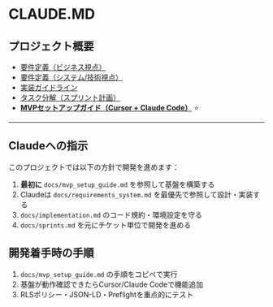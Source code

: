# CLAUDE.MD

## プロジェクト概要
- [要件定義（ビジネス視点）](docs/requirements_business.md)
- [要件定義（システム/技術視点）](docs/requirements_system.md)
- [実装ガイドライン](docs/implementation.md)
- [タスク分解（スプリント計画）](docs/sprints.md)
- **[MVPセットアップガイド（Cursor + Claude Code）](docs/mvp_setup_guide.md)** ⭐

---

## Claudeへの指示
このプロジェクトでは以下の方針で開発を進めます：

1. **最初に** `docs/mvp_setup_guide.md` を参照して基盤を構築する
2. Claudeは `docs/requirements_system.md` を最優先で参照して設計・実装する  
3. `docs/implementation.md` のコード規約・環境設定を守る  
4. `docs/sprints.md` を元にチケット単位で開発を進める

## 開発着手時の手順
1. `docs/mvp_setup_guide.md` の手順をコピペで実行
2. 基盤が動作確認できたらCursor/Claude Codeで機能追加
3. RLSポリシー・JSON-LD・Preflightを重点的にテスト
